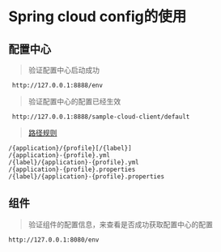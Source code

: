 Spring cloud config的使用
==

## 配置中心
> 验证配置中心启动成功 
```
 http://127.0.0.1:8888/env 
 ```

> 验证配置中心的配置已经生效  
```
 http://127.0.0.1:8888/sample-cloud-client/default
 ```

> [路径规则](https://cloud.spring.io/spring-cloud-static/spring-cloud-config/1.3.1.RELEASE/)
```
/{application}/{profile}[/{label}]
/{application}-{profile}.yml
/{label}/{application}-{profile}.yml
/{application}-{profile}.properties
/{label}/{application}-{profile}.properties
```

## 组件
> 验证组件的配置信息，来查看是否成功获取配置中心的配置
```
http://127.0.0.1:8080/env
```
